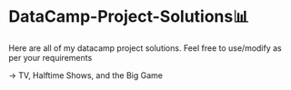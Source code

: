 # DataCamp-Project-Solutions📊
Here are all of my datacamp project solutions. Feel free to use/modify as per your requirements

-> TV, Halftime Shows, and the Big Game
